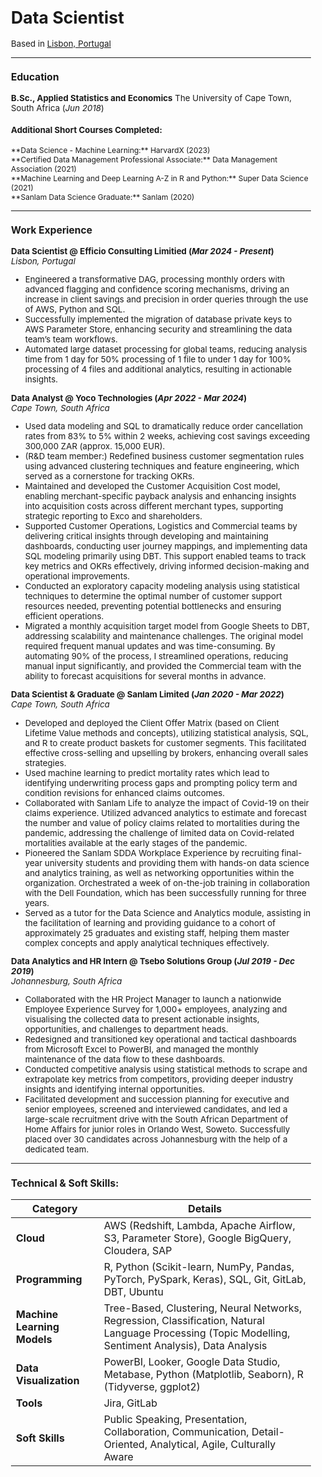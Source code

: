 <style>
  body {
    font-size: smaller;
  }
</style>

# Data Scientist
Based in [Lisbon, Portugal](https://www.google.com/maps/place/Lisbon,+Portugal)

---

### Education
**B.Sc., Applied Statistics and Economics**
The University of Cape Town, South Africa (_Jun 2018_)

#### Additional Short Courses Completed:
<span style="font-size: 12px;">
**Data Science - Machine Learning:** HarvardX (2023)<br>
**Certified Data Management Professional Associate:** Data Management Association (2021)<br>
**Machine Learning and Deep Learning A-Z in R and Python:** Super Data Science (2021)<br>
**Sanlam Data Science Graduate:** Sanlam (2020)
</span>

---

### Work Experience
**Data Scientist @ Efficio Consulting Limitied (_Mar 2024 - Present_)**<br>
_Lisbon, Portugal_
<span style="font-size: 12px;">
- Engineered a transformative DAG, processing monthly orders with advanced flagging and confidence scoring mechanisms, driving an increase in client savings and precision in order queries through the use of AWS, Python and SQL.
- Successfully implemented the migration of database private keys to AWS Parameter Store, enhancing security and streamlining the data team’s team workflows.
- Automated large dataset processing for global teams, reducing analysis time from 1 day for 50% processing of 1 file to under 1 day for 100% processing of 4 files and additional analytics, resulting in actionable insights.

</span>

**Data Analyst @ Yoco Technologies (_Apr 2022 - Mar 2024_)**<br>
_Cape Town, South Africa_
- Used data modeling and SQL to dramatically reduce order cancellation rates from 83% to 5% within 2 weeks, achieving cost savings exceeding 300,000 ZAR (approx. 15,000 EUR).
- (R&D team member:) Redefined business customer segmentation rules using advanced clustering techniques and feature engineering, which served as a cornerstone for tracking OKRs.
- Maintained and developed the Customer Acquisition Cost model, enabling merchant-specific payback analysis and enhancing insights into acquisition costs across different merchant types, supporting strategic reporting to Exco and shareholders.
- Supported Customer Operations, Logistics and Commercial teams by delivering critical insights through developing and maintaining dashboards, conducting user journey mappings, and implementing data SQL modeling primarily using DBT. This support enabled teams to track key metrics and OKRs effectively, driving informed decision-making and operational improvements.
- Conducted an exploratory capacity modeling analysis using statistical techniques to determine the optimal number of customer support resources needed, preventing potential bottlenecks and ensuring efficient operations.
- Migrated a monthly acquisition target model from Google Sheets to DBT, addressing scalability and maintenance challenges. The original model required frequent manual updates and was time-consuming. By automating 90% of the process, I streamlined operations, reducing manual input significantly, and provided the Commercial team with the ability to forecast acquisitions for several months in advance.

**Data Scientist & Graduate @ Sanlam Limited (_Jan 2020 - Mar 2022_)**<br>
_Cape Town, South Africa_
- Developed and deployed the Client Offer Matrix (based on Client Lifetime Value methods and concepts), utilizing statistical analysis, SQL, and R to create product baskets for customer segments. This facilitated effective cross-selling and upselling by brokers, enhancing overall sales strategies.
- Used machine learning to predict mortality rates which lead to identifying underwriting process gaps and prompting policy term and condition revisions for enhanced claims outcomes.
- Collaborated with Sanlam Life to analyze the impact of Covid-19 on their claims experience. Utilized advanced analytics to estimate and forecast the number and value of policy claims related to mortalities during the pandemic, addressing the challenge of limited data on Covid-related mortalities available at the early stages of the pandemic.
- Pioneered the Sanlam SDDA Workplace Experience by recruiting final-year university students and providing them with hands-on data science and analytics training, as well as networking opportunities within the organization. Orchestrated a week of on-the-job training in collaboration with the Dell Foundation, which has been successfully running for three years.
- Served as a tutor for the Data Science and Analytics module, assisting in the facilitation of learning and providing guidance to a cohort of approximately 25 graduates and existing staff, helping them master complex concepts and apply analytical techniques effectively.

**Data Analytics and HR Intern @ Tsebo Solutions Group (_Jul 2019 - Dec 2019_)**<br>
_Johannesburg, South Africa_
- Collaborated with the HR Project Manager to launch a nationwide Employee Experience Survey for 1,000+ employees, analyzing and visualising the collected data to present actionable insights, opportunities, and challenges to department heads.
- Redesigned and transitioned key operational and tactical dashboards from Microsoft Excel to PowerBI, and managed the monthly maintenance of the data flow to these dashboards.
- Conducted competitive analysis using statistical methods to scrape and extrapolate key metrics from competitors, providing deeper industry insights and identifying internal opportunities.
- Facilitated development and succession planning for executive and senior employees, screened and interviewed candidates, and led a large-scale recruitment drive with the South African Department of Home Affairs for junior roles in Orlando West, Soweto. Successfully placed over 30 candidates across Johannesburg with the help of a dedicated team.
  
---

### Technical & Soft Skills:

| **Category**               | **Details**                                                                                                                                                           |
|----------------------------|------------------------------------------------------------------------------------------------------------------------------------------------------------------------|
| **Cloud**                  | AWS (Redshift, Lambda, Apache Airflow, S3, Parameter Store), Google BigQuery, Cloudera, SAP                                                                          |
| **Programming**            | R, Python (Scikit-learn, NumPy, Pandas, PyTorch, PySpark, Keras), SQL, Git, GitLab, DBT, Ubuntu                                                                     |
| **Machine Learning Models**| Tree-Based, Clustering, Neural Networks, Regression, Classification, Natural Language Processing (Topic Modelling, Sentiment Analysis), Data Analysis                                                      |
| **Data Visualization**     | PowerBI, Looker, Google Data Studio, Metabase, Python (Matplotlib, Seaborn), R (Tidyverse, ggplot2)                                                                   |
| **Tools**                  | Jira, GitLab                                                                                                                                                           |
| **Soft Skills**            | Public Speaking, Presentation, Collaboration, Communication, Detail-Oriented, Analytical, Agile, Culturally Aware                                                    |
